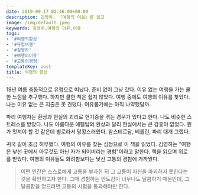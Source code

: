 ```yaml
---
date: 2019-09-17 02:46:00+00:00
description: 김영하, 『여행의 이유』를 읽고
image: /img/default.jpeg
keywords: 김영하,여행의 이유,이유
tags:
- '#여행의환상'
- '#유럽여행'
- '#김영하'
- '#여행의이유'
- '#고통의경험'
templateKey: post
title: 여행의 환상
---
```


19년 여름 충동적으로 유럽으로 떠났다. 준비 없이 그냥 갔다. 이유 없는 여행을 가는 쿨한 느낌을 추구했다. 하지만 쿨한 척은 쉽지 않았다. 여행 중에도 여행의 이유를 찾았다. 나는 이유 없는 큰 지출은 못 견뎠다. 여유롭기에는 아직 나약했달까.

파리 여행자는 환상과 현실의 괴리로 현기증을 겪는 경우가 있다고 한다. 나도 비슷한 스트레스를 받았다. 나도 아름다운 에펠탑의 환상과 달리 현실에서는 큰 감흥이 없었다. 뭔가 멋져야 할 것 같은데 별로라서 당황스러웠다. 암스테르담, 베를린, 파리 대개 그랬다.

귀국 길이 조금 허무했다. 여행의 이유를 찾는 심정으로 이 책을 읽었다. 김영하는 "여행은 낯선 곳에서 아무것도 아닌 자가 되어버리는 경험"이라고 말한다. 책을 읽으며 위로를 받았다. 여행의 이유들도 화려함보다는 낯선 고통의 경험에 가까웠다.

> 어떤 인간은 스스로에게 고통을 부과한 뒤 그 고통이 자신을 파괴하지 못한다는 것을 확인하고자 한다. 그때 경험하는 안도감이 너무나도 달콤하기 때문인데, 그 달콤함을 얻으려면 고통의 시험을 통과해야만 한다.